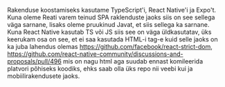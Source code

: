 Rakenduse koostamiseks kasutame TypeScript'i, React Native'i ja Expo't. Kuna oleme Reati varem teinud SPA raklenduste jaoks siis on see sellega väga sarnane, lisaks oleme pruukinud Javat, et siis sellega ka sarnane. Kuna React Native kasutab TS või JS siis see on väga üldkasutatav, üks keerukam osa on see, et ei saa kasutada HTML-i tag-e kuid selle jaoks on ka juba lahendus olemas https://github.com/facebook/react-strict-dom, https://github.com/react-native-community/discussions-and-proposals/pull/496 mis on nagu html aga suudab ennast komileerida platvori põhiseks koodiks, ehks saab olla üks repo nii veebi kui ja mobiilirakendusete jaoks.
